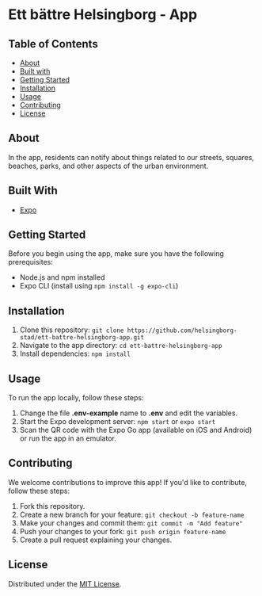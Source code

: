 # Ett bättre Helsingborg - App

## Table of Contents
- [About](#about)
- [Built with](#built-with)
- [Getting Started](#getting-started)
- [Installation](#installation)
- [Usage](#usage)
- [Contributing](#contributing)
- [License](#license)

## About
In the app, residents can notify about things related to our streets, squares, beaches, parks, and other aspects of the urban environment.

## Built With

* [Expo](https://expo.dev/)

## Getting Started
Before you begin using the app, make sure you have the following prerequisites:
- Node.js and npm installed
- Expo CLI (install using `npm install -g expo-cli`)

## Installation
1. Clone this repository: `git clone https://github.com/helsingborg-stad/ett-battre-helsingborg-app.git`
2. Navigate to the app directory: `cd ett-battre-helsingborg-app`
3. Install dependencies: `npm install`

## Usage
To run the app locally, follow these steps:
1. Change the file **.env-example** name to **.env** and edit the variables.
2. Start the Expo development server: `npm start` or `expo start`
3. Scan the QR code with the Expo Go app (available on iOS and Android) or run the app in an emulator.

## Contributing
We welcome contributions to improve this app! If you'd like to contribute, follow these steps:
1. Fork this repository.
2. Create a new branch for your feature: `git checkout -b feature-name`
3. Make your changes and commit them: `git commit -m "Add feature"`
4. Push your changes to your fork: `git push origin feature-name`
5. Create a pull request explaining your changes.

## License
Distributed under the [MIT License](LICENSE).

